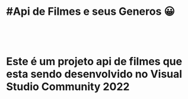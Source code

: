 <h1> #Api de Filmes e seus Generos 😀<h1/>

<br>

<p>
  
  Este é um projeto api de filmes que esta sendo desenvolvido no Visual Studio Community 2022 <br>

<p/>

